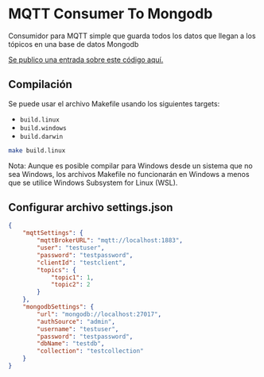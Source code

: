 # MQTT Consumer To Mongodb

Consumidor para MQTT simple que guarda todos los datos que llegan a los tópicos en una base de datos Mongodb

[Se publico una entrada sobre este código aquí.](https://80bits.blog/index.php/2024/01/22/mqtt-en-go-consumidor-que-almacena-mensajes-en-mongodb/)

## Compilación 

Se puede usar el archivo Makefile usando los siguientes targets:

- `build.linux`
- `build.windows`
- `build.darwin`

```bash
make build.linux
```

Nota: Aunque es posible compilar para Windows desde un sistema que no sea Windows, los archivos Makefile no funcionarán en Windows a menos que se utilice Windows Subsystem for Linux (WSL).

## Configurar archivo settings.json

```json
{
    "mqttSettings": {
        "mqttBrokerURL": "mqtt://localhost:1883",
        "user": "testuser",
        "password": "testpassword",
        "clientId": "testclient",
        "topics": {
            "topic1": 1,
            "topic2": 2
        }
    },
    "mongodbSettings": {
        "url": "mongodb://localhost:27017",
        "authSource": "admin",
        "username": "testuser",
        "password": "testpassword",
        "dbName": "testdb",
        "collection": "testcollection"
    }
}
```